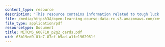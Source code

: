 ```yaml
---
content_type: resource
description: 'This resource contains information related to tough luck, dodo: cards.'
file: /media/https%3A/open-learning-course-data-rc.s3.amazonaws.com/cms-608-game-design-fall-2010/63b19ed981c787cfb5ada1fe1962961f_MITCMS_608F10_p2g2_cards.pdf
file_type: application/pdf
resourcetype: Document
title: MITCMS_608F10_p2g2_cards.pdf
uid: 63b19ed9-81c7-87cf-b5ad-a1fe1962961f
---
```

